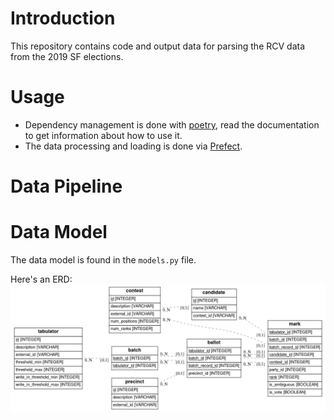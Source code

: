 # Introduction

This repository contains code and output data for parsing the RCV data from the 2019 SF elections.

# Usage

* Dependency management is done with [poetry](https://poetry.eustace.io/), read the documentation to get information about how to use it.
* The data processing and loading is done via [Prefect](https://www.prefect.io/). 

# Data Pipeline

# Data Model

The data model is found in the `models.py` file.

Here's an ERD:
![erd](erd_from_sqlalchemy.png)